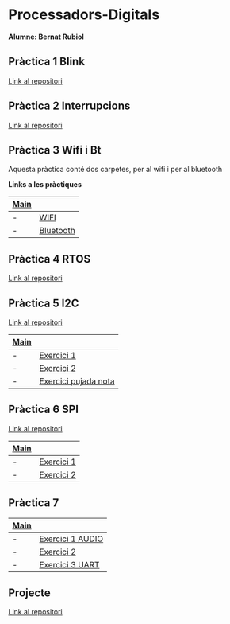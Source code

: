 # Processadors-Digitals

**Alumne: Bernat Rubiol**

## Pràctica 1 Blink

[Link al repositori](Practica_1_Blink)

## Pràctica 2 Interrupcions

[Link al repositori](Practica_2_Interrupcions)

## Pràctica 3 Wifi i Bt

Aquesta pràctica conté dos carpetes, per al wifi i per al bluetooth

**Links a les pràctiques**

|[Main](Practica_3)|   |
|---|---|
|- |[WIFI](Practica_3/tree/main/P3_WIFI)  | 
|- |[Bluetooth](Practica_3/tree/main/P3_Bluetooth)|

## Pràctica 4 RTOS

[Link al repositori](Practica_4_RTOS)

## Pràctica 5 I2C

[Link al repositori](Practica_5_I2C)


|[Main](Practica_5_I2C)|   |
|---|---|
|- |[Exercici 1](Practica_5_I2C/tree/main/Exercici_1)  | 
|- |[Exercici 2](Practica_5_I2C/tree/main/Exercici_2)  | 
|- |[Exercici pujada nota](Practica_5_I2C/tree/main/Exercici_pujada_nota)|

## Pràctica 6 SPI

[Link al repositori](Practica_6_SPI)



|[Main](Practica_6_SPI)|   |
|---|---|
|- |[Exercici 1](Practica_6_SPI/tree/main/Exercici_1)  | 
|- |[Exercici 2](Practica_6_SPI/tree/main/Exercici_2)  | 

## Pràctica 7
|[Main](Practica_7)|   |
|---|---|
|- |[Exercici 1 AUDIO](Practica_7/tree/main/Practica_7_audio)  | 
|- |[Exercici 2](Practica_7/tree/main/Practica_7_webradio)  | 
|- |[Exercici 3 UART](Practica_7/tree/main/Practica_7_UART)  | 


## Projecte
[Link al repositori](https://github.com/rubiolbernat/Abad_Rubiol_Projecte_PD)